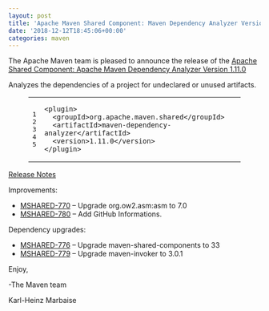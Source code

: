 ```yaml
---
layout: post
title: 'Apache Maven Shared Component: Maven Dependency Analyzer Version 1.11.0 Released'
date: '2018-12-12T18:45:06+00:00'
categories: maven
---
```

<div class="entry-content"><p>The Apache Maven team is pleased to announce the release of the
<a href="https://maven.apache.org/shared/maven-dependency-analyzer/">Apache Shared Component: Apache Maven Dependency Analyzer Version 1.11.0</a></p>

<p>Analyzes the dependencies of a project for undeclared or unused artifacts.</p>

<figure class='code'><figcaption><span></span></figcaption><div class="highlight"><table><tr><td class="gutter"><pre class="line-numbers"><span class='line-number'>1</span>
<span class='line-number'>2</span>
<span class='line-number'>3</span>
<span class='line-number'>4</span>
<span class='line-number'>5</span>
</pre></td><td class='code'><pre><code class='xml'><span class='line'><span class="nt">&lt;plugin&gt;</span>
</span><span class='line'>  <span class="nt">&lt;groupId&gt;</span>org.apache.maven.shared<span class="nt">&lt;/groupId&gt;</span>
</span><span class='line'>  <span class="nt">&lt;artifactId&gt;</span>maven-dependency-analyzer<span class="nt">&lt;/artifactId&gt;</span>
</span><span class='line'>  <span class="nt">&lt;version&gt;</span>1.11.0<span class="nt">&lt;/version&gt;</span>
</span><span class='line'><span class="nt">&lt;/plugin&gt;</span>
</span></code></pre></td></tr></table></div></figure>




<!-- more -->


<p><a href="https://issues.apache.org/jira/secure/ReleaseNote.jspa?projectId=12317922&amp;version=12344434">Release Notes</a></p>

<p>Improvements:</p>

<ul>
<li><a href="https://issues.apache.org/jira/browse/MSHARED-770">MSHARED-770</a> &ndash; Upgrade org.ow2.asm:asm to 7.0</li>
<li><a href="https://issues.apache.org/jira/browse/MSHARED-780">MSHARED-780</a> &ndash; Add GitHub Informations.</li>
</ul>


<p>Dependency upgrades:</p>

<ul>
<li><a href="https://issues.apache.org/jira/browse/MSHARED-776">MSHARED-776</a> &ndash; Upgrade maven-shared-components to 33</li>
<li><a href="https://issues.apache.org/jira/browse/MSHARED-779">MSHARED-779</a> &ndash; Upgrade maven-invoker to 3.0.1</li>
</ul>


<p>Enjoy,</p>

<p>-The Maven team</p>

<p>Karl-Heinz Marbaise</p>
</div>
